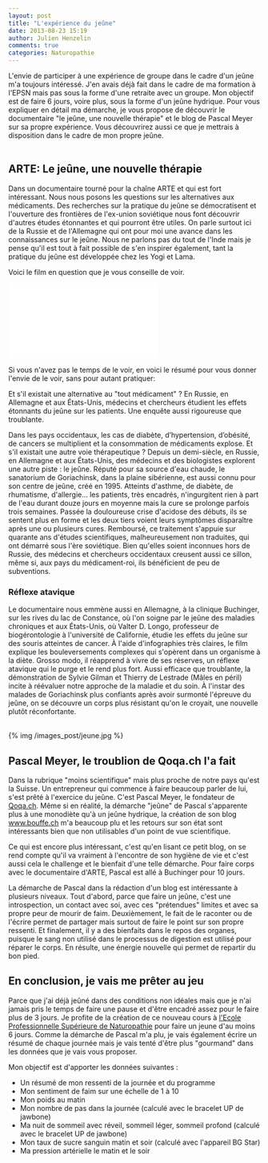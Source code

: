 ```yaml
---
layout: post
title: "L'expérience du jeûne"
date: 2013-08-23 15:19
author: Julien Henzelin
comments: true
categories: Naturopathie
---
```


<div class="resume">
L'envie de participer à une expérience de groupe dans le cadre d'un jeûne m'a toujours intéressé. J'en avais déjà fait dans le cadre de ma formation à l'EPSN mais pas sous la forme d'une retraite avec un groupe. Mon objectif est de faire 6 jours, voire plus, sous la forme d'un jeûne hydrique.  Pour vous expliquer en détail ma démarche, je vous propose de découvrir le documentaire "le jeûne, une nouvelle thérapie" et le blog de Pascal Meyer sur sa propre expérience. Vous découvrirez aussi ce que je mettrais à disposition dans le cadre de mon propre jeûne. 
</div><br />
<!-- more -->

<h2>ARTE: Le jeûne, une nouvelle thérapie</h2>

Dans un documentaire tourné pour la chaîne ARTE et qui est fort intéressant. Nous nous posons les questions sur les alternatives aux médicaments. Des recherches sur la pratique du jeûne se démocratisent et l'ouverture des frontières de l'ex-union soviétique nous font découvrir d'autres études étonnantes et qui pourront être utiles. On parle surtout ici de la Russie et de l'Allemagne qui ont pour moi une avance dans les connaissances sur le jeûne. Nous ne parlons pas du tout de l'Inde mais je pense qu'il est tout à fait possible de s'en inspirer également, tant la pratique du jeûne est développée chez les Yogi et Lama.

Voici le film en question que je vous conseille de voir. 

<iframe src="//www.youtube.com/embed/g3Abu6fKkT8?rel=0" frameborder="0" allowfullscreen></iframe><br />

Si vous n'avez pas le temps de le voir, en voici le résumé pour vous donner l'envie de le voir, sans pour autant pratiquer: 

<div class="quote_text">Et s'il existait une alternative au "tout médicament" ? En Russie, en Allemagne et aux États-Unis, médecins et chercheurs étudient les effets étonnants du jeûne sur les patients. Une enquête aussi rigoureuse que troublante. 

Dans les pays occidentaux, les cas de diabète, d’hypertension, d’obésité, de cancers se multiplient et la consommation de médicaments explose. Et s'il existait une autre voie thérapeutique ? Depuis un demi-siècle, en Russie, en Allemagne et aux États-Unis, des médecins et des biologistes explorent une autre piste : le jeûne. Réputé pour sa source d'eau chaude, le sanatorium de Goriachinsk, dans la plaine sibérienne, est aussi connu pour son centre de jeûne, créé en 1995. Atteints d'asthme, de diabète, de rhumatisme, d'allergie… les patients, très encadrés, n'ingurgitent rien à part de l'eau durant douze jours en moyenne mais la cure se prolonge parfois trois semaines. Passée la douloureuse crise d'acidose des débuts, ils se sentent plus en forme et les deux tiers voient leurs symptômes disparaître après une ou plusieurs cures. Remboursé, ce traitement s'appuie sur quarante ans d'études scientifiques, malheureusement non traduites, qui ont démarré sous l'ère soviétique. Bien qu'elles soient inconnues hors de Russie, des médecins et chercheurs occidentaux creusent aussi ce sillon, même si, aux pays du médicament-roi, ils bénéficient de peu de subventions. 

<h3>Réflexe atavique</h3>

Le documentaire nous emmène aussi en Allemagne, à la clinique Buchinger, sur les rives du lac de Constance, où l'on soigne par le jeûne des maladies chroniques et aux États-Unis, où Valter D. Longo, professeur de biogérontologie à l'université de Californie, étudie les effets du jeûne sur des souris atteintes de cancer. À l'aide d'infographies très claires, le film explique les bouleversements complexes qui s'opèrent dans un organisme à la diète. Grosso modo, il réapprend à vivre de ses réserves, un réflexe atavique qui le purge et le rend plus fort. Aussi efficace que troublante, la démonstration de Sylvie Gilman et Thierry de Lestrade (Mâles en péril) incite à réévaluer notre approche de la maladie et du soin. À l'instar des malades de Goriachinsk plus confiants après avoir surmonté l'épreuve du jeûne, on se découvre un corps plus résistant qu'on le croyait, une nouvelle plutôt réconfortante.
</div><br />

<div class="image_post">{% img /images_post/jeune.jpg %}</div>

<h2>Pascal Meyer, le troublion de Qoqa.ch l'a fait</h2>

Dans la rubrique "moins scientifique" mais plus proche de notre pays qu'est la Suisse. Un entrepreneur qui commence à faire beaucoup parler de lui, s'est prêté à l'exercice du jeûne. C'est Pascal Meyer, le fondateur de <a href="http://www.qoqa.ch/">Qoqa.ch</a>. Même si en réalité, la démarche "jeûne" de Pascal s'apparente plus à une monodiète qu'à un jeûne hydrique, la création de son blog <a href="http://www.bouffe.ch/">www.bouffe.ch</a> m'a beaucoup plu et les retours sur son état sont intéressants bien que non utilisables d'un point de vue scientifique. 

Ce qui est encore plus intéressant, c'est qu'en lisant ce petit blog, on se rend compte qu'il va vraiment à l'encontre de son hygiène de vie et c'est aussi cela le challenge et le bienfait d'une telle démarche. Pour faire corps avec le documentaire d'ARTE, Pascal est allé à Buchinger pour 10 jours. 

La démarche de Pascal dans la rédaction d'un blog est intéressante à plusieurs niveaux. Tout d'abord, parce que faire un jeûne, c'est une introspection, un contact avec soi, avec ces "prétendues" limites et avec sa propre peur de mourir de faim. Deuxièmement, le fait de le raconter ou de l'écrire permet de partager mais surtout de faire le point sur son propre ressenti. Et finalement, il y a des bienfaits dans le repos des organes, puisque le sang non utilisé dans le processus de digestion est utilisé pour réparer le corps. En résulte, une énergie nouvelle qui permet de repartir du bon pied. 

<h2>En conclusion, je vais me prêter au jeu</h2>

Parce que j'ai déjà jeûné dans des conditions non idéales mais que je n'ai jamais pris le temps de faire une pause et d'être encadré assez pour le faire plus de 3 jours. Je profite de la création de ce nouveau cours à <a href="http://www.epsn.ch/">l'Ecole Professionnelle Supérieure de Naturopathie</a> pour faire un jeune d'au moins 6 jours. Comme la démarche de Pascal m'a plu, je vais également écrire un résumé de chaque journée mais je vais tenté d'être plus "gourmand" dans les données que je vais vous proposer. 

Mon objectif est d'apporter les données suivantes : 

* Un résumé de mon ressenti de la journée et du programme
* Mon sentiment de faim sur une échelle de 1 à 10
* Mon poids au matin
* Mon nombre de pas dans la journée (calculé avec le bracelet UP de jawbone)
* Ma nuit de sommeil avec réveil, sommeil léger, sommeil profond (calculé avec le bracelet UP de jawbone)
* Mon taux de sucre sanguin matin et soir (calculé avec l'appareil BG Star)
* Ma pression artérielle le matin et le soir
